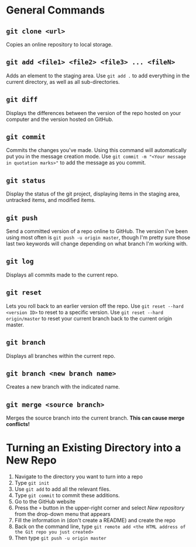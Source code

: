 # General Commands
## `git clone <url>`
Copies an online repository to local storage.

## `git add <file1> <file2> <file3> ... <fileN>`
Adds an element to the staging area. Use `git add .` to add everything in the current directory, as well as all
sub-directories.

## `git diff`
Displays the differences between the version of the repo hosted on your computer and the version hosted on GitHub.

## `git commit`
Commits the changes you've made. Using this command will automatically put you in the message creation mode. Use
`git commit -m "<Your message in quotation marks>"` to add the message as you commit.

## `git status`
Display the status of the git project, displaying items in the staging area, untracked items, and modified items.

## `git push`
Send a committed version of a repo online to GitHub. The version I've been using most often is
`git push -u origin master`, though I'm pretty sure those last two keywords will change depending on what branch I'm
working with.

## `git log`
Displays all commits made to the current repo.

## `git reset`
Lets you roll back to an earlier version off the repo. Use `git reset --hard <version ID>` to reset to a specific
version. Use `git reset --hard origin/master` to reset your current branch back to the current origin master.

## `git branch`
Displays all branches within the current repo.

## `git branch <new branch name>`
Creates a new branch with the indicated name.

## `git merge <source branch>`
Merges the source branch into the current branch. **This can cause merge conflicts!**


# Turning an Existing Directory into a New Repo
1. Navigate to the directory you want to turn into a repo
2. Type `git init`
3. Use `git add` to add all the relevant files.
4. Type `git commit` to commit these additions.
5. Go to the GitHub website
6. Press the `+` button in the upper-right corner and select *New repository* from the drop-down menu that appears
7. Fill the information in (don't create a README) and create the repo
8. Back on the command line, type `git remote add <the HTML address of the Git repo you just created>`
9. Then type `git push -u origin master`
